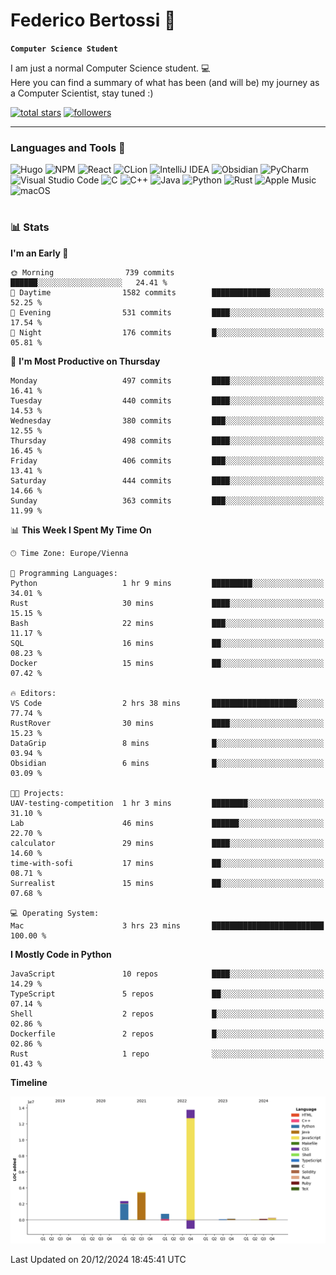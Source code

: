 # Federico Bertossi 🚀

**`Computer Science Student`**

[//]: # (Thanks to @ForrestKnight for the inspiration.)

<!-- TODO: Insert a banner image -->

I am just a normal Computer Science student. 💻 </br>
Here you can find a summary of what has been (and will be) my journey as a Computer Scientist, stay tuned :)

   <p>
      <a href="https://github.com/mrBymax?tab=repositories&sort=stargazers">
         <img alt="total stars" title="Total stars on GitHub" src="https://custom-icon-badges.demolab.com/github/stars/mrBymax?color=55960c&style=for-the-badge&labelColor=488207&logo=star"/></a>
<a href="https://github.com/mrBymax?tab=followers">
         <img alt="followers" title="Follow me on Github" src="https://custom-icon-badges.demolab.com/github/followers/mrBymax?color=236ad3&labelColor=1155ba&style=for-the-badge&logo=person-add&label=Follow&logoColor=white"/></a>
   </p>

---

<!-- TODO: Insert a GIF -->
### Languages and Tools 🧰

<!-- TODO: Change it with shields -->
![Hugo](https://img.shields.io/badge/Hugo-black.svg?style=for-the-badge&logo=Hugo)
![NPM](https://img.shields.io/badge/NPM-%23CB3837.svg?style=for-the-badge&logo=npm&logoColor=white)
![React](https://img.shields.io/badge/react-%2320232a.svg?style=for-the-badge&logo=react&logoColor=%2361DAFB)
![CLion](https://img.shields.io/badge/CLion-black?style=for-the-badge&logo=clion&logoColor=white)
![IntelliJ IDEA](https://img.shields.io/badge/IntelliJIDEA-000000.svg?style=for-the-badge&logo=intellij-idea&logoColor=white)
![Obsidian](https://img.shields.io/badge/Obsidian-%23483699.svg?style=for-the-badge&logo=obsidian&logoColor=white)
![PyCharm](https://img.shields.io/badge/pycharm-143?style=for-the-badge&logo=pycharm&logoColor=black&color=black&labelColor=green)
![Visual Studio Code](https://img.shields.io/badge/Visual%20Studio%20Code-0078d7.svg?style=for-the-badge&logo=visual-studio-code&logoColor=white)
![C](https://img.shields.io/badge/c-%2300599C.svg?style=for-the-badge&logo=c&logoColor=white)
![C++](https://img.shields.io/badge/c++-%2300599C.svg?style=for-the-badge&logo=c%2B%2B&logoColor=white)
![Java](https://img.shields.io/badge/java-%23ED8B00.svg?style=for-the-badge&logo=openjdk&logoColor=white)
![Python](https://img.shields.io/badge/python-3670A0?style=for-the-badge&logo=python&logoColor=ffdd54)
![Rust](https://img.shields.io/badge/Rust-000000?logo=Rust&logoColor=white)
![Apple Music](https://img.shields.io/badge/Apple_Music-9933CC?style=for-the-badge&logo=apple-music&logoColor=white)
![macOS](https://img.shields.io/badge/mac%20os-000000?style=for-the-badge&logo=macos&logoColor=F0F0F0)


#

### 📊 Stats

<!-- ![My GitHub stats](https://github-readme-stats.vercel.app/api?username=mrBymax&show_icons=true&theme=dracula) -->


<!--START_SECTION:waka-->
**I'm an Early 🐤** 

```text
🌞 Morning                739 commits         ██████░░░░░░░░░░░░░░░░░░░   24.41 % 
🌆 Daytime                1582 commits        █████████████░░░░░░░░░░░░   52.25 % 
🌃 Evening                531 commits         ████░░░░░░░░░░░░░░░░░░░░░   17.54 % 
🌙 Night                  176 commits         █░░░░░░░░░░░░░░░░░░░░░░░░   05.81 % 
```
📅 **I'm Most Productive on Thursday** 

```text
Monday                   497 commits         ████░░░░░░░░░░░░░░░░░░░░░   16.41 % 
Tuesday                  440 commits         ████░░░░░░░░░░░░░░░░░░░░░   14.53 % 
Wednesday                380 commits         ███░░░░░░░░░░░░░░░░░░░░░░   12.55 % 
Thursday                 498 commits         ████░░░░░░░░░░░░░░░░░░░░░   16.45 % 
Friday                   406 commits         ███░░░░░░░░░░░░░░░░░░░░░░   13.41 % 
Saturday                 444 commits         ████░░░░░░░░░░░░░░░░░░░░░   14.66 % 
Sunday                   363 commits         ███░░░░░░░░░░░░░░░░░░░░░░   11.99 % 
```


📊 **This Week I Spent My Time On** 

```text
🕑︎ Time Zone: Europe/Vienna

💬 Programming Languages: 
Python                   1 hr 9 mins         █████████░░░░░░░░░░░░░░░░   34.01 % 
Rust                     30 mins             ████░░░░░░░░░░░░░░░░░░░░░   15.15 % 
Bash                     22 mins             ███░░░░░░░░░░░░░░░░░░░░░░   11.17 % 
SQL                      16 mins             ██░░░░░░░░░░░░░░░░░░░░░░░   08.23 % 
Docker                   15 mins             ██░░░░░░░░░░░░░░░░░░░░░░░   07.42 % 

🔥 Editors: 
VS Code                  2 hrs 38 mins       ███████████████████░░░░░░   77.74 % 
RustRover                30 mins             ████░░░░░░░░░░░░░░░░░░░░░   15.23 % 
DataGrip                 8 mins              █░░░░░░░░░░░░░░░░░░░░░░░░   03.94 % 
Obsidian                 6 mins              █░░░░░░░░░░░░░░░░░░░░░░░░   03.09 % 

🐱‍💻 Projects: 
UAV-testing-competition  1 hr 3 mins         ████████░░░░░░░░░░░░░░░░░   31.10 % 
Lab                      46 mins             ██████░░░░░░░░░░░░░░░░░░░   22.70 % 
calculator               29 mins             ████░░░░░░░░░░░░░░░░░░░░░   14.60 % 
time-with-sofi           17 mins             ██░░░░░░░░░░░░░░░░░░░░░░░   08.71 % 
Surrealist               15 mins             ██░░░░░░░░░░░░░░░░░░░░░░░   07.68 % 

💻 Operating System: 
Mac                      3 hrs 23 mins       █████████████████████████   100.00 % 
```

**I Mostly Code in Python** 

```text
JavaScript               10 repos            ████░░░░░░░░░░░░░░░░░░░░░   14.29 % 
TypeScript               5 repos             ██░░░░░░░░░░░░░░░░░░░░░░░   07.14 % 
Shell                    2 repos             █░░░░░░░░░░░░░░░░░░░░░░░░   02.86 % 
Dockerfile               2 repos             █░░░░░░░░░░░░░░░░░░░░░░░░   02.86 % 
Rust                     1 repo              ░░░░░░░░░░░░░░░░░░░░░░░░░   01.43 % 
```



**Timeline**

![Lines of Code chart](https://raw.githubusercontent.com/mrBymax/mrBymax/main/assets/bar_graph.png)


 Last Updated on 20/12/2024 18:45:41 UTC
<!--END_SECTION:waka-->


[linkedin]: https://linkedin.com/federico-bertossi
[website]:  https://www.federicobertossi.com

</details>
